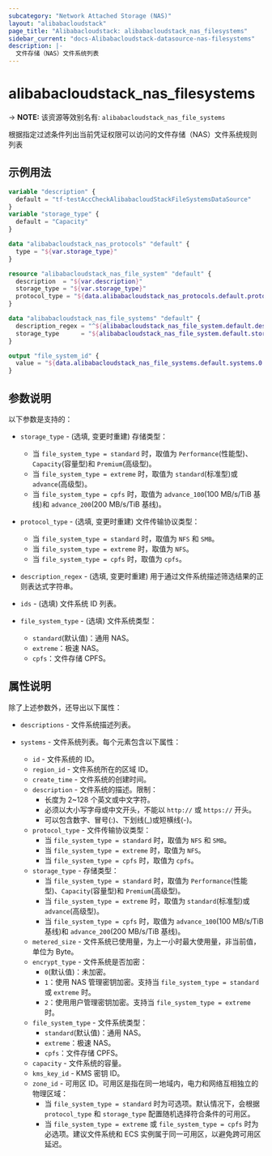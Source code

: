 ```yaml
---
subcategory: "Network Attached Storage (NAS)"
layout: "alibabacloudstack"
page_title: "Alibabacloudstack: alibabacloudstack_nas_filesystems"
sidebar_current: "docs-Alibabacloudstack-datasource-nas-filesystems"
description: |- 
  文件存储（NAS）文件系统列表
---
```


# alibabacloudstack_nas_filesystems
-> **NOTE:** 该资源等效别名有: `alibabacloudstack_nas_file_systems`

根据指定过滤条件列出当前凭证权限可以访问的文件存储（NAS）文件系统规则列表

## 示例用法

```terraform
variable "description" {
  default = "tf-testAccCheckAlibabacloudStackFileSystemsDataSource"
}
variable "storage_type" {
  default = "Capacity"
}

data "alibabacloudstack_nas_protocols" "default" {
  type = "${var.storage_type}"
}

resource "alibabacloudstack_nas_file_system" "default" {
  description  = "${var.description}"
  storage_type = "${var.storage_type}"
  protocol_type = "${data.alibabacloudstack_nas_protocols.default.protocols.0}"
}

data "alibabacloudstack_nas_file_systems" "default" {
  description_regex = "^${alibabacloudstack_nas_file_system.default.description}"
  storage_type      = "${alibabacloudstack_nas_file_system.default.storage_type}"
}

output "file_system_id" {
  value = "${data.alibabacloudstack_nas_file_systems.default.systems.0.id}"
}
```

## 参数说明

以下参数是支持的：

* `storage_type` - (选填, 变更时重建) 存储类型：
  * 当 `file_system_type = standard` 时，取值为 `Performance`(性能型)、`Capacity`(容量型)和 `Premium`(高级型)。
  * 当 `file_system_type = extreme` 时，取值为 `standard`(标准型)或 `advance`(高级型)。
  * 当 `file_system_type = cpfs` 时，取值为 `advance_100`(100 MB/s/TiB 基线)和 `advance_200`(200 MB/s/TiB 基线)。

* `protocol_type` - (选填, 变更时重建) 文件传输协议类型：
  * 当 `file_system_type = standard` 时，取值为 `NFS` 和 `SMB`。
  * 当 `file_system_type = extreme` 时，取值为 `NFS`。
  * 当 `file_system_type = cpfs` 时，取值为 `cpfs`。

* `description_regex` - (选填, 变更时重建) 用于通过文件系统描述筛选结果的正则表达式字符串。

* `ids` - (选填) 文件系统 ID 列表。

* `file_system_type` - (选填) 文件系统类型：
  * `standard`(默认值)：通用 NAS。
  * `extreme`：极速 NAS。
  * `cpfs`：文件存储 CPFS。

## 属性说明

除了上述参数外，还导出以下属性：

* `descriptions` - 文件系统描述列表。

* `systems` - 文件系统列表。每个元素包含以下属性：
  * `id` - 文件系统的 ID。
  * `region_id` - 文件系统所在的区域 ID。
  * `create_time` - 文件系统的创建时间。
  * `description` - 文件系统的描述。限制：
    * 长度为 2~128 个英文或中文字符。
    * 必须以大小写字母或中文开头，不能以 `http://` 或 `https://` 开头。
    * 可以包含数字、冒号(:)、下划线(_)或短横线(-)。
  * `protocol_type` - 文件传输协议类型：
    * 当 `file_system_type = standard` 时，取值为 `NFS` 和 `SMB`。
    * 当 `file_system_type = extreme` 时，取值为 `NFS`。
    * 当 `file_system_type = cpfs` 时，取值为 `cpfs`。
  * `storage_type` - 存储类型：
    * 当 `file_system_type = standard` 时，取值为 `Performance`(性能型)、`Capacity`(容量型)和 `Premium`(高级型)。
    * 当 `file_system_type = extreme` 时，取值为 `standard`(标准型)或 `advance`(高级型)。
    * 当 `file_system_type = cpfs` 时，取值为 `advance_100`(100 MB/s/TiB 基线)和 `advance_200`(200 MB/s/TiB 基线)。
  * `metered_size` - 文件系统已使用量，为上一小时最大使用量，非当前值，单位为 Byte。
  * `encrypt_type` - 文件系统是否加密：
    * `0`(默认值)：未加密。
    * `1`：使用 NAS 管理密钥加密。支持当 `file_system_type = standard` 或 `extreme` 时。
    * `2`：使用用户管理密钥加密。支持当 `file_system_type = extreme` 时。
  * `file_system_type` - 文件系统类型：
    * `standard`(默认值)：通用 NAS。
    * `extreme`：极速 NAS。
    * `cpfs`：文件存储 CPFS。
  * `capacity` - 文件系统的容量。
  * `kms_key_id` - KMS 密钥 ID。
  * `zone_id` - 可用区 ID。可用区是指在同一地域内，电力和网络互相独立的物理区域：
    * 当 `file_system_type = standard` 时为可选项。默认情况下，会根据 `protocol_type` 和 `storage_type` 配置随机选择符合条件的可用区。
    * 当 `file_system_type = extreme` 或 `file_system_type = cpfs` 时为必选项。建议文件系统和 ECS 实例属于同一可用区，以避免跨可用区延迟。
